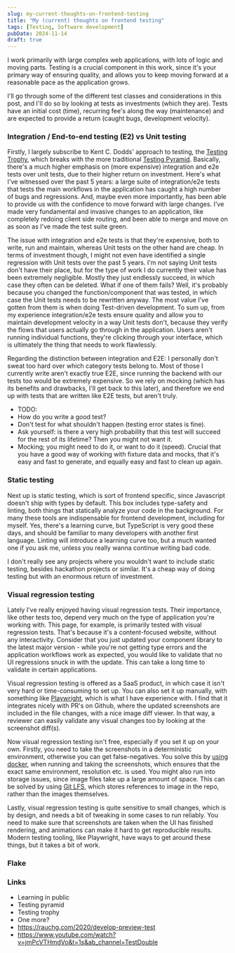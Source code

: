 ```yaml
---
slug: my-current-thoughts-on-frontend-testing
title: "My (current) thoughts on frontend testing"
tags: [Testing, Software development]
pubDate: 2024-11-14
draft: true
---
```


I work primarily with large complex web applications, with lots of logic and moving parts. Testing is a crucial component in this work, since it's your primary way of ensuring quality, and allows you to keep moving forward at a reasonable pace as the application grows.

I'll go through some of the different test classes and considerations in this post, and I'll do so by looking at tests as investments (which they are). Tests have an initial cost (time), recurring fee's along the way (maintenance) and are expected to provide a return (caught bugs, development velocity).

### Integration / End-to-end testing (E2) vs Unit testing

Firstly, I largely subscribe to Kent C. Dodds' approach to testing, the [Testing Trophy](https://kentcdodds.com/blog/the-testing-trophy-and-testing-classifications), which breaks with the more traditional [Testing Pyramid](https://martinfowler.com/articles/practical-test-pyramid.html). Basically, there's a much higher emphasis on (more expensive) integration and e2e tests over unit tests, due to their higher return on investment. Here's what I've witnessed over the past 5 years: a large suite of integration/e2e tests that tests the main workflows in the application has caught a high number of bugs and regressions. And, maybe even more importantly, has been able to provide us with the confidence to move forward with large changes. I've made very fundamental and invasive changes to an application, like completely redoing client side routing, and been able to merge and move on as soon as I've made the test suite green.

The issue with integration and e2e tests is that they're expensive, both to write, run and maintain, whereas Unit tests on the other hand are cheap. In terms of investment though, I might not even have identified a single regression with Unit tests over the past 5 years. I'm not saying Unit tests don't have their place, but for the type of work I do currently their value has been extremely negligible. Mostly they just endlessly succeed, in which case they often can be deleted. What if one of them fails? Well, it's probably because you changed the function/component that was tested, in which case the Unit tests needs to be rewritten anyway. The most value I've gotten from them is when doing Test-driven development. To sum up, from my experience integration/e2e tests ensure quality and allow you to maintain development velocity in a way Unit tests don't, because they verify the flows that users actually go through in the application. Users aren't running individual functions, they're clicking through your interface, which is ultimately the thing that needs to work flawlessly.

Regarding the distinction between integration and E2E: I personally don't sweat too hard over which category tests belong to. Most of those I currently write aren't exactly true E2E, since running the backend with our tests too would be extremely expensive. So we rely on mocking (which has its benefits and drawbacks, I'll get back to this later), and therefore we end up with tests that are written like E2E tests, but aren't truly.

- TODO:
- How do you write a good test?
- Don't test for what shouldn't happen (testing error states is fine).
- Ask yourself: is there a very high probability that this test will succeed for the rest of its lifetime? Then you might not want it.
- Mocking; you might need to do it, or want to do it (speed). Crucial that you have a good way of working with fixture data and mocks, that it's easy and fast to generate, and equally easy and fast to clean up again.

### Static testing

Next up is static testing, which is sort of frontend specific, since Javascript doesn't ship with types by default. This box includes type-safety and linting, both things that statically analyze your code in the background. For many these tools are indispensable for frontend development, including for myself. Yes, there's a learning curve, but TypeScript is very good these days, and should be familiar to many developers with another first language. Linting will introduce a learning curve too, but a much wanted one if you ask me, unless you really wanna continue writing bad code.

I don't really see any projects where you wouldn't want to include static testing, besides hackathon projects or similar. It's a cheap way of doing testing but with an enormous return of investment.

### Visual regression testing

Lately I've really enjoyed having visual regression tests. Their importance, like other tests too, depend very much on the type of application you're working with. This page, for example, is primarily tested with visual regression tests. That's because it's a content-focused website, without any interactivity. Consider that you just updated your component library to the latest major version - while you're not getting type errors and the application workflows work as expected, you would like to validate that no UI regressions snuck in with the update. This can take a long time to validate in certain applications.

Visual regression testing is offered as a SaaS product, in which case it isn't very hard or time-consuming to set up. You can also set it up manually, with something like [Playwright](https://playwright.dev/), which is what I have experience with. I find that it integrates nicely with PR's on Github, where the updated screenshots are included in the file changes, with a nice image diff viewer. In that way, a reviewer can easily validate any visual changes too by looking at the screenshot diff(s).

Now visual regression testing isn't free, especially if you set it up on your own. Firstly, you need to take the screenshots in a deterministic environment, otherwise you can get false-negatives. You solve this by [using docker](https://playwright.dev/docs/docker), when running and taking the screenshots, which ensures that the exact same environment, resolution etc. is used.
You might also run into storage issues, since image files take up a large amount of space. This can be solved by using [Git LFS](https://git-lfs.com/), which stores references to image in the repo, rather than the images themselves.

Lastly, visual regression testing is quite sensitive to small changes, which is by design, and needs a bit of tweaking in some cases to run reliably. You need to make sure that screenshots are taken when the UI has finished rendering, and animations can make it hard to get reproducible results. Modern testing tooling, like Playwright, have ways to get around these things, but it takes a bit of work.

### Flake

### Links

- Learning in public
- Testing pyramid
- Testing trophy
- One more?
- https://rauchg.com/2020/develop-preview-test
- https://www.youtube.com/watch?v=jmPcVTHmdVo&t=1s&ab_channel=TestDouble
